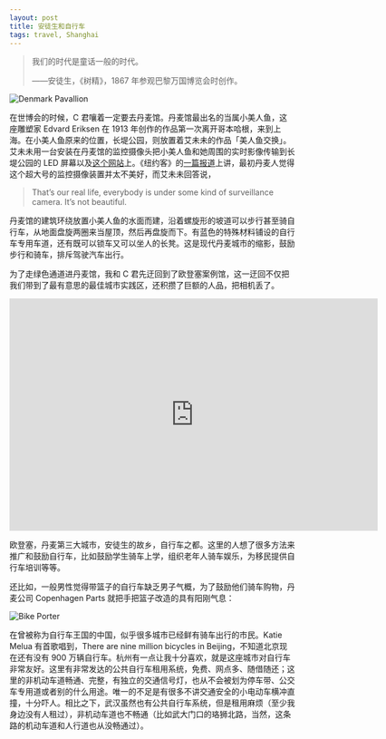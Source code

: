 ```yaml
---
layout: post
title: 安徒生和自行车
tags: travel, Shanghai
---
```


> 我们的时代是童话一般的时代。
> 
> ——安徒生，《树精》，1867 年参观巴黎万国博览会时创作。

![Denmark Pavallion](http://ww4.sinaimg.cn/mw1024/abb3ee10tw1e6r68zk5lgj20p00gq40l.jpg)

在世博会的时候，C 君嚷着一定要去丹麦馆。丹麦馆最出名的当属小美人鱼，这座雕塑家 Edvard Eriksen 在 1913 年创作的作品第一次离开哥本哈根，来到上海。在小美人鱼原来的位置，长堤公园，则放置着艾未未的作品「美人鱼交换」。艾未未用一台安装在丹麦馆的监控摄像头把小美人鱼和她周围的实时影像传输到长堤公园的 LED 屏幕以及[这个网站](http://www.mermaidexchange.com/)上。《纽约客》的[一篇报道](http://www.newyorker.com/reporting/2010/05/24/100524fa_fact_osnos)上讲，最初丹麦人觉得这个超大号的监控摄像装置并太不美好，而艾未未回答说，

> That’s our real life, everybody is under some kind of surveillance camera. It’s not beautiful.

丹麦馆的建筑环绕放置小美人鱼的水面而建，沿着螺旋形的坡道可以步行甚至骑自行车，从地面盘旋两圈来当屋顶，然后再盘旋而下。有蓝色的特殊材料铺设的自行车专用车道，还有既可以锁车又可以坐人的长凳。这是现代丹麦城市的缩影，鼓励步行和骑车，排斥驾驶汽车出行。

为了走绿色通道进丹麦馆，我和 C 君先迂回到了欧登塞案例馆，这一迂回不仅把我们带到了最有意思的最佳城市实践区，还积攒了巨额的人品，把相机丢了。

<iframe src="http://player.youku.com/embed/XMjA0MzA5MzA0" width="650" height="410" frameborder="0" scrolling="no" webkitAllowFullScreen mozallowfullscreen allowFullScreen></iframe>

欧登塞，丹麦第三大城市，安徒生的故乡，自行车之都。这里的人想了很多方法来推广和鼓励自行车，比如鼓励学生骑车上学，组织老年人骑车娱乐，为移民提供自行车培训等等。

还比如，一般男性觉得带篮子的自行车缺乏男子气概，为了鼓励他们骑车购物，丹麦公司 Copenhagen Parts 就把手把篮子改造的具有阳刚气息：

![Bike Porter](http://ww4.sinaimg.cn/large/abb3ee10tw1e6r6fc8p9bj20m80egtbv.jpg)

在曾被称为自行车王国的中国，似乎很多城市已经鲜有骑车出行的市民。Katie Melua 有首歌唱到，There are nine million bicycles in Beijing，不知道北京现在还有没有 900 万辆自行车。杭州有一点让我十分喜欢，就是这座城市对自行车非常友好。这里有非常发达的公共自行车租用系统，免费、网点多、随借随还；这里的非机动车道畅通、完整，有独立的交通信号灯，也从不会被划为停车带、公交车专用道或者别的什么用途。唯一的不足是有很多不讲交通安全的小电动车横冲直撞，十分吓人。相比之下，武汉虽然也有公共自行车系统，但是租用麻烦（至少我身边没有人租过），非机动车道也不畅通（比如武大门口的珞狮北路，当然，这条路的机动车道和人行道也从没畅通过）。
